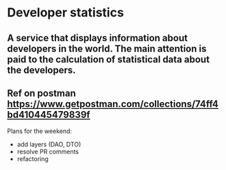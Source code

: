 # Developer statistics
A service that displays information about developers in the world. The main attention is paid to the calculation of statistical data about the developers.
---
Ref on postman https://www.getpostman.com/collections/74ff4bd410445479839f
---
Plans for the weekend:
- add layers (DAO, DTO)
- resolve PR comments
- refactoring
